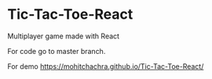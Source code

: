 # Tic-Tac-Toe-React
Multiplayer game made with React

For code go to master branch.

For demo https://mohitchachra.github.io/Tic-Tac-Toe-React/

